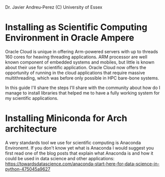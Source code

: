 Dr. Javier Andreu-Perez (C) University of Essex

# Installing as Scientific Computing Environment in Oracle Ampere

Oracle Cloud is unique in offering Arm-powered servers with up to threads 160 cores for heaving threading applications. ARM processor are well known component of embedded systems and mobiles, but little is known about their use for scientific application. Oracle Cloud now offers the opportunity of running in the cloud applications that require massive multithreading, which was before only possible in HPC bare-bone systems.

In this guide I'll share the steps I'll share with the community about how do I manage to install libraries that helped me to have a fully working system for my scientific applications.

# Installing Miniconda for Arch architecture

A very standards tool we use for scientific computing is Anaconda Environemt. If you don't know yet what is Anaconda I would suggest you first read one of the blog posts that explain what Anaconda is and how it could be used in data science and other applications: https://towardsdatascience.com/anaconda-start-here-for-data-science-in-python-475045a9627


